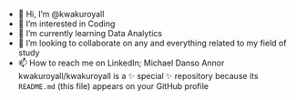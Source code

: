 - 👋 Hi, I’m @kwakuroyall
- 👀 I’m interested in Coding
- 🌱 I’m currently learning Data Analytics
- 💞️ I’m looking to collaborate on any and everything related to my field of study
- 📫 How to reach me on LinkedIn; Michael Danso Annor
kwakuroyall/kwakuroyall is a ✨ special ✨ repository because its `README.md` (this file) appears on your GitHub profile
